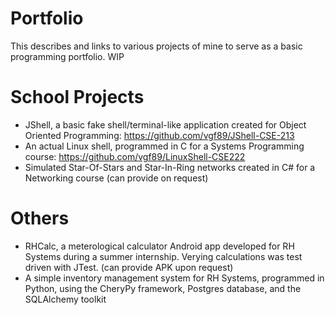 # Portfolio
This describes and links to various projects of mine to serve as a basic programming portfolio. WIP

# School Projects
* JShell, a basic fake shell/terminal-like application created for Object Oriented Programming: https://github.com/vgf89/JShell-CSE-213
* An actual Linux shell, programmed in C for a Systems Programming course: https://github.com/vgf89/LinuxShell-CSE222
* Simulated Star-Of-Stars and Star-In-Ring networks created in C# for a Networking course (can provide on request)

# Others
* RHCalc, a meterological calculator Android app developed for RH Systems during a summer internship. Verying calculations was test driven with JTest. (can provide APK upon request)
* A simple inventory management system for RH Systems, programmed in Python, using the CheryPy framework, Postgres database, and the SQLAlchemy toolkit
